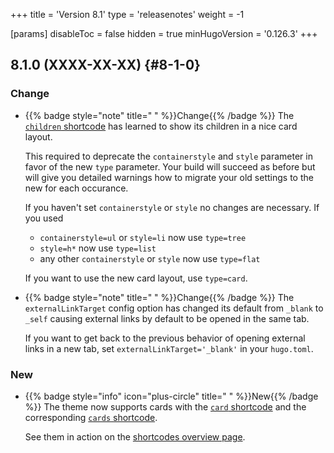 +++
title = 'Version 8.1'
type = 'releasenotes'
weight = -1

[params]
  disableToc = false
  hidden = true
  minHugoVersion = '0.126.3'
+++

## 8.1.0 (XXXX-XX-XX) {#8-1-0}

### Change

- {{% badge style="note" title=" " %}}Change{{% /badge %}} The [`children` shortcode](shortcodes/children) has learned to show its children in a nice card layout.

  This required to deprecate the `containerstyle` and `style` parameter in favor of the new `type` parameter. Your build will succeed as before but will give you detailed warnings how to migrate your old settings to the new for each occurance.

   If you haven't set `containerstyle` or `style` no changes are necessary. If you used

  - `containerstyle=ul` or `style=li` now use `type=tree`
  - `style=h*` now use `type=list`
  - any other `containerstyle` or `style` now use `type=flat`

  If you want to use the new card layout, use `type=card`.

- {{% badge style="note" title=" " %}}Change{{% /badge %}} The `externalLinkTarget` config option has changed its default from `_blank` to `_self` causing external links by default to be opened in the same tab.

  If you want to get back to the previous behavior of opening external links in a new tab, set `externalLinkTarget='_blank'` in your `hugo.toml`.

### New

- {{% badge style="info" icon="plus-circle" title=" " %}}New{{% /badge %}} The theme now supports cards with the [`card` shortcode](shortcodes/card) and the corresponding [`cards` shortcode](shortcodes/cards).

  See them in action on the [shortcodes overview page](shortcodes).
